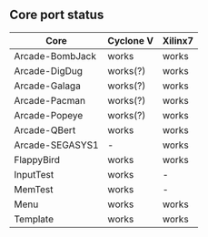 ## Core port status

| **Core** | **Cyclone V** | **Xilinx7** |
--|--|--
|Arcade-BombJack | works    | works |
|Arcade-DigDug   | works(?) | works |
|Arcade-Galaga   | works(?) | works |
|Arcade-Pacman   | works(?) | works |
|Arcade-Popeye   | works(?) | works |
|Arcade-QBert    | works    | works |
|Arcade-SEGASYS1 | -        | works |
|FlappyBird      | works    | works |
|InputTest       | works    | - |
|MemTest         | works    | - |
|Menu            | works    | works |
|Template        | works    | works |

